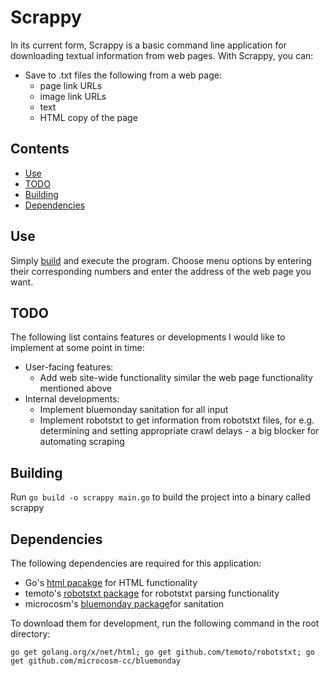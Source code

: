 # Scrappy

In its current form, Scrappy is a basic command line application for downloading textual information from web pages. With Scrappy, you can:

- Save to .txt files the following from a web page:
  - page link URLs
  - image link URLs
  - text
  - HTML copy of the page

## Contents

- [Use](##-use)
- [TODO](##-todo)
- [Building](##-building)
- [Dependencies](##-dependencies)

## Use

Simply [build](##-building) and execute the program. Choose menu options by entering their corresponding numbers and enter the address of the web page you want.

## TODO

The following list contains features or developments I would like to implement at some point in time:

- User-facing features:
  - Add web site-wide functionality similar the web page functionality mentioned above
- Internal developments:
  - Implement bluemonday sanitation for all input
  - Implement robotstxt to get information from robotstxt files, for e.g. determining and setting appropriate crawl delays - a big blocker for automating scraping

## Building

Run `go build -o scrappy main.go` to build the project into a binary called scrappy

## Dependencies

The following dependencies are required for this application:

- Go's [html pacakge](https://godoc.org/golang.org/x/net/html) for HTML functionality
- temoto's [robotstxt package](https://github.com/temoto/robotstxt) for robotstxt parsing functionality
- microcosm's [bluemonday package](https://github.com/microcosm-cc/bluemonday)for sanitation

To download them for development, run the following command in the root directory:

```@bash
go get golang.org/x/net/html; go get github.com/temoto/robotstxt; go get github.com/microcosm-cc/bluemonday
```
